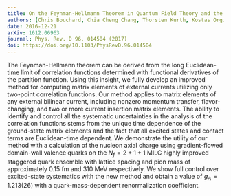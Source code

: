 ```yaml
---
title: On the Feynman-Hellmann Theorem in Quantum Field Theory and the Calculation of Matrix Elements
authors: [Chris Bouchard, Chia Cheng Chang, Thorsten Kurth, Kostas Orginos, André Walker-Loud]
date: 2016-12-21
arXiv: 1612.06963
journal: Phys. Rev. D 96, 014504 (2017)
doi: https://doi.org/10.1103/PhysRevD.96.014504
---
```


The Feynman-Hellmann theorem can be derived from the long Euclidean-time limit of correlation functions determined with functional derivatives of the partition function. Using this insight, we fully develop an improved method for computing matrix elements of external currents utilizing only two-point correlation functions. Our method applies to matrix elements of any external bilinear current, including nonzero momentum transfer, flavor-changing, and two or more current insertion matrix elements. The ability to identify and control all the systematic uncertainties in the analysis of the correlation functions stems from the unique time dependence of the ground-state matrix elements and the fact that all excited states and contact terms are Euclidean-time dependent. We demonstrate the utility of our method with a calculation of the nucleon axial charge using gradient-flowed domain-wall valence quarks on the $N_f=2+1+1$ MILC highly improved staggered quark ensemble with lattice spacing and pion mass of approximately 0.15 fm and 310 MeV respectively. We show full control over excited-state systematics with the new method and obtain a value of $g_A=1.213(26)$ with a quark-mass-dependent renormalization coefficient.
